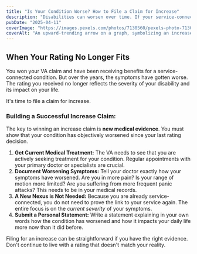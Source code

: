 ```yaml
---
title: "Is Your Condition Worse? How to File a Claim for Increase"
description: "Disabilities can worsen over time. If your service-connected condition has deteriorated, you may be entitled to a higher disability rating."
pubDate: "2025-04-11"
coverImage: "https://images.pexels.com/photos/7130560/pexels-photo-7130560.jpeg?auto=compress&cs=tinysrgb&w=1260&h=750&dpr=2"
coverAlt: "An upward-trending arrow on a graph, symbolizing an increase in disability rating."
---
```


## When Your Rating No Longer Fits

You won your VA claim and have been receiving benefits for a service-connected condition. But over the years, the symptoms have gotten worse. The rating you received no longer reflects the severity of your disability and its impact on your life.

It's time to file a claim for increase.

### Building a Successful Increase Claim:

The key to winning an increase claim is **new medical evidence**. You must show that your condition has objectively worsened since your last rating decision.

1.  **Get Current Medical Treatment:** The VA needs to see that you are actively seeking treatment for your condition. Regular appointments with your primary doctor or specialists are crucial.
2.  **Document Worsening Symptoms:** Tell your doctor exactly how your symptoms have worsened. Are you in more pain? Is your range of motion more limited? Are you suffering from more frequent panic attacks? This needs to be in your medical records.
3.  **A New Nexus is Not Needed:** Because you are already service-connected, you do not need to prove the link to your service again. The entire focus is on the _current severity_ of your symptoms.
4.  **Submit a Personal Statement:** Write a statement explaining in your own words how the condition has worsened and how it impacts your daily life more now than it did before.

Filing for an increase can be straightforward if you have the right evidence. Don't continue to live with a rating that doesn't match your reality.
